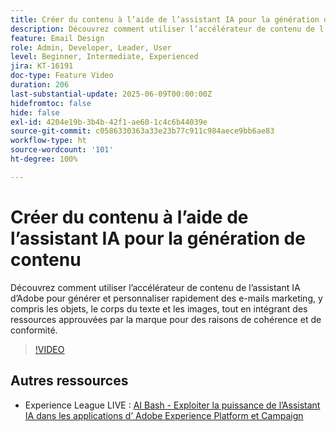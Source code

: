 ```yaml
---
title: Créer du contenu à l’aide de l’assistant IA pour la génération de contenu
description: Découvrez comment utiliser l’accélérateur de contenu de l’assistant IA d’Adobe pour générer et personnaliser rapidement des e-mails marketing, y compris les objets, le corps du texte et les images, tout en intégrant des ressources approuvées par la marque pour des raisons de cohérence et de conformité.
feature: Email Design
role: Admin, Developer, Leader, User
level: Beginner, Intermediate, Experienced
jira: KT-16191
doc-type: Feature Video
duration: 206
last-substantial-update: 2025-06-09T00:00:00Z
hidefromtoc: false
hide: false
exl-id: 4204e19b-3b4b-42f1-ae60-1c4c6b44039e
source-git-commit: c0586330363a33e23b77c911c984aece9bb6ae83
workflow-type: ht
source-wordcount: '101'
ht-degree: 100%

---
```


# Créer du contenu à l’aide de l’assistant IA pour la génération de contenu

Découvrez comment utiliser l’accélérateur de contenu de l’assistant IA d’Adobe pour générer et personnaliser rapidement des e-mails marketing, y compris les objets, le corps du texte et les images, tout en intégrant des ressources approuvées par la marque pour des raisons de cohérence et de conformité.

>[!VIDEO](https://video.tv.adobe.com/v/3463762/?learn=on&enablevpops)

## Autres ressources

* Experience League LIVE : [AI Bash - Exploiter la puissance de l’Assistant IA dans les applications d’ Adobe Experience Platform et Campaign](https://experienceleague.adobe.com/fr/docs/events/experience-league-live-recordings/episodes/exl-live-episode-09-26-24)
